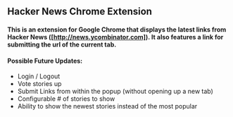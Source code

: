 ## Hacker News Chrome Extension  

#### This is an extension for Google Chrome that displays the latest links from Hacker News ([http://news.ycombinator.com]). It also features a link for submitting the url of the current tab.  

#### Possible Future Updates:
* Login / Logout
* Vote stories up
* Submit Links from within the popup (without opening up a new tab)
* Configurable # of stories to show
* Ability to show the newest stories instead of the most popular